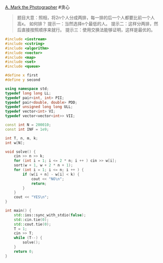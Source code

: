 [A. Mark the Photographer](https://codeforces.com/contest/1705/problem/A)
#贪心 
> 题目大意：照相，将2n个人分成两排，每一排的后一个人都要比前一个人高x。
> 如何排？
> 提示一：当然选择n个最低的人。
> 提示二：这样分两排，然后直接按照顺序来就行。
> 提示三：使用交换法能够证明，这样是最优的。

~~~c++
#include <iostream>
#include <cstring>
#include <algorithm>
#include <vector>
#include <map>
#include <set>
#include <queue>

#define x first
#define y second

using namespace std;
typedef long long LL;
typedef pair<int, int> PII;
typedef pair<double, double> PDD;
typedef unsigned long long ULL;
typedef vector<int> VI;
typedef vector<vector<int>> VII;

const int N = 200010;
const int INF = 1e9;

int T, n, m, k;
int w[N];

void solve() {
    cin >> n >> k;
    for (int i = 1; i <= 2 * n; i ++ ) cin >> w[i];
    sort(w + 1, w + 2 * n + 1);
    for (int i = 1; i <= n; i ++ ) {
        if (w[i + n] - w[i] < k) {
            cout << "NO\n";
            return;
        }
    }
    cout << "YES\n";
}

int main() {
    std::ios::sync_with_stdio(false);
    std::cin.tie(0);
    std::cout.tie(0);
    T = 1;
    cin >> T;
    while (T--) {
        solve();
    }
    return 0;
}
~~~